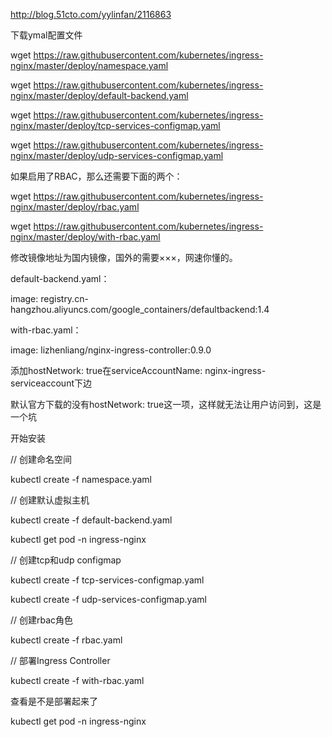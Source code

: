 http://blog.51cto.com/yylinfan/2116863

下载ymal配置文件

wget https://raw.githubusercontent.com/kubernetes/ingress-nginx/master/deploy/namespace.yaml

wget https://raw.githubusercontent.com/kubernetes/ingress-nginx/master/deploy/default-backend.yaml

wget https://raw.githubusercontent.com/kubernetes/ingress-nginx/master/deploy/tcp-services-configmap.yaml

wget https://raw.githubusercontent.com/kubernetes/ingress-nginx/master/deploy/udp-services-configmap.yaml

如果启用了RBAC，那么还需要下面的两个：

wget https://raw.githubusercontent.com/kubernetes/ingress-nginx/master/deploy/rbac.yaml

wget https://raw.githubusercontent.com/kubernetes/ingress-nginx/master/deploy/with-rbac.yaml


修改镜像地址为国内镜像，国外的需要×××，网速你懂的。

default-backend.yaml：

image: registry.cn-hangzhou.aliyuncs.com/google_containers/defaultbackend:1.4

 

with-rbac.yaml：

image: lizhenliang/nginx-ingress-controller:0.9.0

添加hostNetwork: true在serviceAccountName: nginx-ingress-serviceaccount下边

默认官方下载的没有hostNetwork: true这一项，这样就无法让用户访问到，这是一个坑




开始安装

// 创建命名空间

kubectl create -f namespace.yaml

 

// 创建默认虚拟主机

kubectl create -f default-backend.yaml

kubectl get pod -n ingress-nginx

 

// 创建tcp和udp configmap

kubectl create -f tcp-services-configmap.yaml

kubectl create -f udp-services-configmap.yaml

 

// 创建rbac角色

kubectl create -f rbac.yaml

 

// 部署Ingress Controller

kubectl create -f with-rbac.yaml

 

查看是不是部署起来了

kubectl get pod  -n  ingress-nginx






